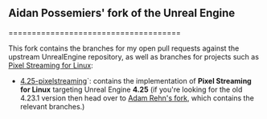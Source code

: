 ## Aidan Possemiers' fork of the Unreal Engine
=====================================

This fork contains the branches for my open pull requests against the upstream UnrealEngine repository, as well as branches for projects such as [Pixel Streaming for Linux](https://adamrehn.com/articles/pixel-streaming-in-linux-containers/):

- [4.25-pixelstreaming](https://github.com/ImmortalEmperor/UnrealEngine/tree/4.25-pixelstreaming)`: contains the implementation of **Pixel Streaming for Linux** targeting Unreal Engine **4.25** (if you're looking for the old 4.23.1 version then head over to [Adam Rehn's fork](https://github.com/adamrehn/UnrealEngine/tree/4.23.1-pixelstreaming), which contains the relevant branches.)


